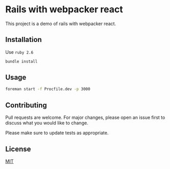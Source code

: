 # Rails with webpacker react

This project is a demo of rails with webpacker react.

## Installation

Use `ruby 2.6`

```bash
bundle install
```

## Usage

```bash
foreman start -f Procfile.dev -p 3000
```

## Contributing

Pull requests are welcome. For major changes, please open an issue first to discuss what you would like to change.

Please make sure to update tests as appropriate.

## License

[MIT](/LICENSE)
